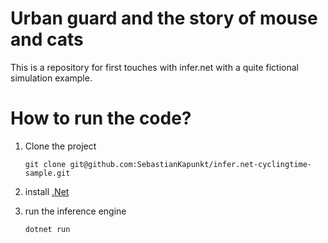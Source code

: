 # Urban guard and the story of mouse and cats

This is a repository for first touches with infer.net with a quite fictional simulation example.


# How to run the code?

1. Clone the project
    
    ```
    git clone git@github.com:SebastianKapunkt/infer.net-cyclingtime-sample.git
    ```
2. install [.Net](https://dotnet.microsoft.com/learn/dotnet/hello-world-tutorial)

3. run the inference engine
    ```
    dotnet run
    ```